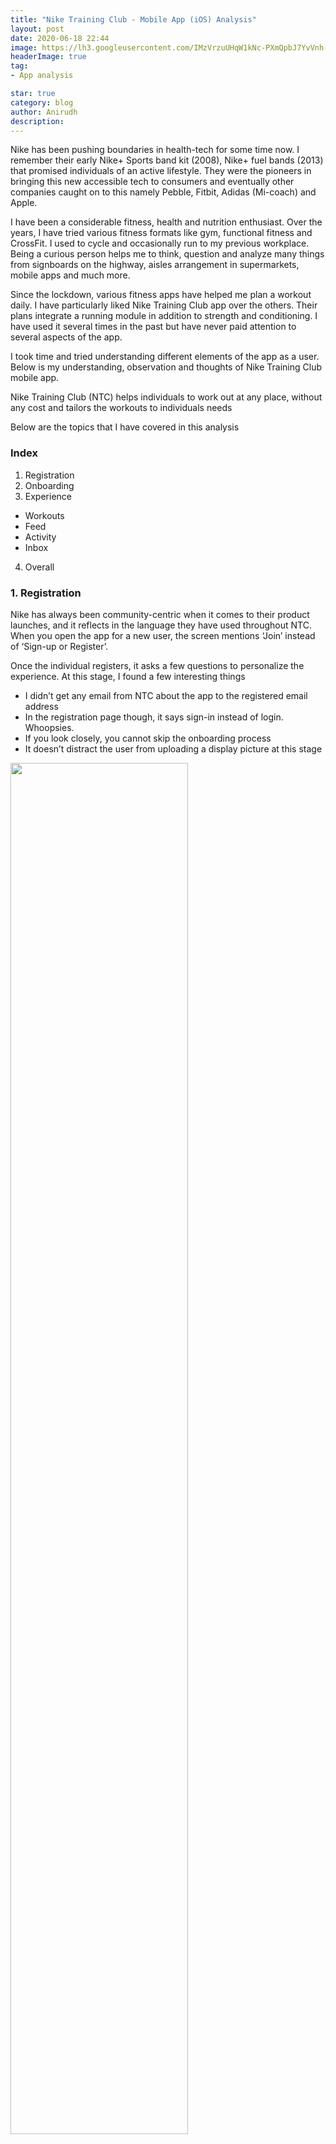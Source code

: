 ```yaml
---
title: "Nike Training Club - Mobile App (iOS) Analysis"
layout: post
date: 2020-06-18 22:44
image: https://lh3.googleusercontent.com/IMzVrzuUHqW1kNc-PXmQpbJ7YvVnh-T_rsLN-ICt-e35DwZzPkGJHU1gpmG8F6yViA=s360-rw
headerImage: true
tag:
- App analysis

star: true
category: blog
author: Anirudh
description:
---
```

Nike has been pushing boundaries in health-tech for some time now. I remember their early Nike+ Sports band kit (2008), Nike+ fuel bands (2013) that promised individuals of an active lifestyle. They were the pioneers in bringing this new accessible tech to consumers and eventually other companies caught on to this namely Pebble, Fitbit, Adidas (Mi-coach) and Apple.

I have been a considerable fitness, health and nutrition enthusiast. Over the years, I have tried various fitness formats like gym, functional fitness and CrossFit. I used to cycle and occasionally run to my previous workplace. Being a curious person helps me to think, question and analyze many things from signboards on the highway, aisles arrangement in supermarkets, mobile apps and much more.

Since the lockdown, various fitness apps have helped me plan a workout daily. I have particularly liked Nike Training Club app over the others. Their plans integrate a running module in addition to strength and conditioning. I have used it several times in the past but have never paid attention to several aspects of the app.

I took time and tried understanding different elements of the app as a user. Below is my understanding, observation and thoughts of Nike Training Club mobile app.

Nike Training Club (NTC) helps individuals to work out at any place, without any cost
and tailors the workouts to individuals needs

Below are the topics that I have covered in this analysis

### **Index** ###

1. Registration
2.	Onboarding
3.	Experience
  - Workouts
  - Feed
  - Activity
  - Inbox
4.	Overall


### 1.	Registration ###

Nike has always been community-centric when it comes to their product launches, and it reflects in the language they have used throughout NTC. When you open the app for a new user, the screen mentions ‘Join’ instead of ‘Sign-up or Register’.

Once the individual registers, it asks a few questions to personalize the experience. At this stage, I found a few interesting things

- I didn’t get any email from NTC about the app to the registered email address
- In the registration page though, it says sign-in instead of login. Whoopsies.
- If you look closely, you cannot skip the onboarding process
- It doesn’t distract the user from uploading a display picture at this stage

<img src="../assets/images/images(NTC)/Picture1.jpg" width="75%" align="center">

### 2. Onboarding ###

When you click on ‘Get Started’ button, it asks two questions

- gender
- and current active schedule

__Observations__

- The individual has to choose one of two genders mentioned, and there is no option of ‘other’ or ‘don’t want to disclose’
- I like how they have shown ‘Female’ ‘Male’ arrangement on the screen.
- The onboarding screen specifies the number of filters (1/2 and 2/2) a user has before she/he discovers or engages with the core functionality.

NTC doesn’t ask the individual about her/his goal. It only asks individuals current active schedule and recommends the workout.  

<img src="../assets/images/images(NTC)/Picture2.png" width="65%" align="center">


After choosing the gender and current active schedule, below are the two screens the individual sees.

- Achievement locker - virtual badges that one can earn (gamification element) and
- Language - surprisingly, NTC asks to select the language.

<img src="../assets/images/images(NTC)/Picture3.png" width="55%" align="center">


### 3.	Experience – core functionality ###

#### a.	Workouts ####

Once you click on ‘Okay’, NTC recommends a personalized workout.

<img src="../assets/images/images(NTC)/Picture4.png" width="55%" align="center">


__Observations__

- NTC directly takes you to the workouts section in the app (check the app footer)
- It still doesn’t ask you to upload a display picture
- It allows you to discover different types of workout in the ‘Top Picks for You’ section
- When you scroll horizontally, It enables you to find new workouts



When you still want to explore the app, by clicking browse NTC gives a plethora of options. It gives you an almost infinite number of possibilities that can outlast any excuses that you might have. The options range from

- Muscle group
- Workout type
- Equipment

Scrolling further below, gives you more options based on time and athlete-specific.

<img src="../assets/images/images(NTC)/Picture5.png" width="75%" align="center">


__Observations__
- The discovery of exercises is on the muscle group, workout type and equipment. If you look closely, the filters are not time-specific. This logic could be due to the assumption that time is not an essential criterion when you select a workout in the beginning. If you choose a 5-minute workout but don’t have any equipment required, you will exit the app. The same logic follows for the other two.
- NTC the large selection of workouts that are available in the app to persuade users to work out and have an active lifestyle. There are about 200 workouts in the app.

When you click on collections, you will find more workouts grouped in different catalogues.

#### **b.	Feed** ####

When you on click feed, it helps you connect with people you might know on NTC platform. NTC asks your permission to access contacts to connect you with your friends.

<img src="../assets/images/images(NTC)/picture6a.png" width="65%" align="center">
<img src="../assets/images/images(NTC)/picture6b.png" width="21%" align="center">



__Observation__
- NTC doesn’t ask you a bunch of permissions at the start of the customer journey. It is an excellent way to educate the user about the consent necessary for enhancing a particular feature.

The feed persuades the user to be active and highlights’ workout of the week’. If you scroll down, it informs the duration and demystifies a popular belief of a workout.

When you enter the exercise, it re-informs the length, the level of intensity and the level of workout. It also gives a set of options for the user to set from displaying the exercise on a different screen via Airplay, audio preference and music source.


#### **c.	Activity** ####

The core value NTC wants its users to engage is to discover more workouts and be active. When you click on the activity section, it shows your activity history and the achievement section. It also allows you to add an activity by clicking on + sign on the top right of the screen.

When you click on the achievement section, you see the badges you have earned on NTC.

<img src="../assets/images/images(NTC)/picture7.png" width="55%" align="center">


#### **d.	Inbox** ####

This section communicates various things to individuals from NTC. Again, if you read the content carefully under ‘Progress Starts Today’ NTC clearly says the core value that individuals get, is for them to pursue personal progress and not think about goals.

<img src="../assets/images/images(NTC)/picture8.png" width="55%" align="center">


So they are emphasizing

<span class="evidence">on the process and not the result. This mindset is the holy grail of excellence. Process > Result </span>


#### 4.	Overall ####

I particularly like NTC permissions flow.

Content disconnect at the registration screen as well as selecting a language late in the onboarding process does seem odd.

If you look closely, NTC doesn’t give users the option of using the app through Facebook or Google sign-in. I wonder why?

NTC helps individuals to start working out and doesn’t allow them to be distracted. Even after I used the app, clicked a lot of menus, icons, etc., the app doesn’t nudge me to upload my display picture, which is excellent. I haven’t been bombarded with emails from NTC too.

 ---

#### Learnings ####

- Keeping consistent CTA's on all registration pages will help users to sign-up quickly.
- Users get to select the interfaces language before their journey.  
- Will focus on user experiencing the core features and won't overload users with distractions.

---

I am hoping to write a few more of these to improve my understanding of products.

If you have any suggestion, thoughts or feedback, please share with me on twitter
<span class="evidence"> <a href="https://twitter.com/anifooty" target="_blank">@anifooty</a> </span>
